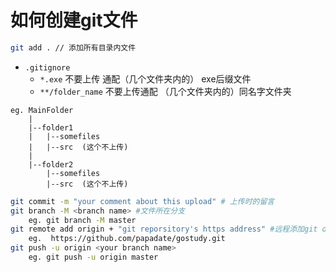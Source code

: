 # 如何创建git文件

```bash
git add . // 添加所有目录内文件
```

* `.gitignore`
  - `*.exe` 不要上传 通配（几个文件夹内的） exe后缀文件
  - `**/folder_name` 不要上传通配 （几个文件夹内的）同名字文件夹
```
eg. MainFolder
    |
    |--folder1
    |   |--somefiles
    |   |--src  (这个不上传)
    |
    |--folder2
        |--somefiles
        |--src  (这个不上传)
```
```bash
git commit -m "your comment about this upload" # 上传时的留言
git branch -M <branch name> #文件所在分支
    eg. git branch -M master
git remote add origin + "git reporsitory's https address" #远程添加git origin
    eg.  https://github.com/papadate/gostudy.git
git push -u origin <your branch name>
    eg. git push -u origin master
```